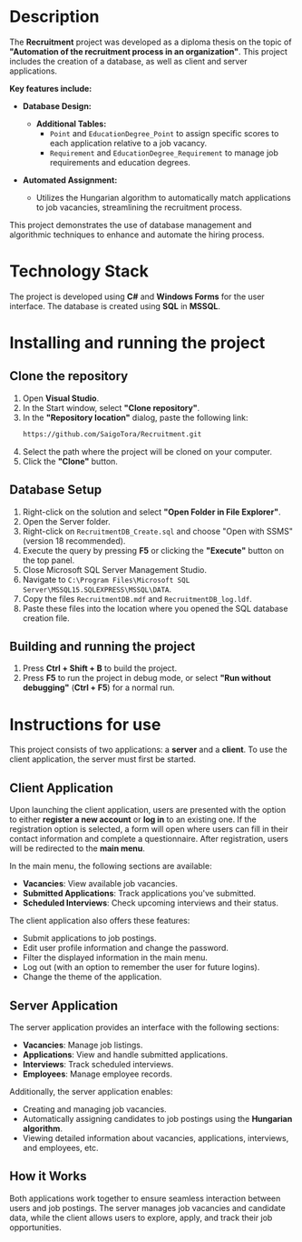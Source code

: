 # Description
The **Recruitment** project was developed as a diploma thesis on the topic of **"Automation of the recruitment process in an organization"**. This project includes the creation of a database, as well as client and server applications.

**Key features include:**

- **Database Design:** 
  - **Additional Tables:**
    - `Point` and `EducationDegree_Point` to assign specific scores to each application relative to a job vacancy. 
    - `Requirement` and `EducationDegree_Requirement` to manage job requirements and education degrees.

- **Automated Assignment:** 
  - Utilizes the Hungarian algorithm to automatically match applications to job vacancies, streamlining the recruitment process.

This project demonstrates the use of database management and algorithmic techniques to enhance and automate the hiring process.

# Technology Stack
The project is developed using **C#** and **Windows Forms** for the user interface. The database is created using **SQL** in **MSSQL**.

# Installing and running the project
## Clone the repository
1. Open **Visual Studio**.
2. In the Start window, select **"Clone repository"**.
3. In the **"Repository location"** dialog, paste the following link:
   ```bash
   https://github.com/SaigoTora/Recruitment.git
4. Select the path where the project will be cloned on your computer.
5. Click the **"Clone"** button.

## Database Setup
1. Right-click on the solution and select **"Open Folder in File Explorer"**.
2. Open the Server folder.
3. Right-click on `RecruitmentDB_Create.sql` and choose "Open with SSMS" (version 18 recommended).
4. Execute the query by pressing **F5** or clicking the **"Execute"** button on the top panel.
5. Close Microsoft SQL Server Management Studio.
6. Navigate to `C:\Program Files\Microsoft SQL Server\MSSQL15.SQLEXPRESS\MSSQL\DATA`.
7. Copy the files `RecruitmentDB.mdf` and `RecruitmentDB_log.ldf`.
8. Paste these files into the location where you opened the SQL database creation file.

## Building and running the project
1. Press **Ctrl + Shift + B** to build the project.
2. Press **F5** to run the project in debug mode, or select **"Run without debugging"** (**Ctrl + F5**) for a normal run.

# Instructions for use
This project consists of two applications: a **server** and a **client**. To use the client application, the server must first be started.

## Client Application

Upon launching the client application, users are presented with the option to either **register a new account** or **log in** to an existing one. If the registration option is selected, a form will open where users can fill in their contact information and complete a questionnaire. After registration, users will be redirected to the **main menu**.

In the main menu, the following sections are available:
- **Vacancies**: View available job vacancies.
- **Submitted Applications**: Track applications you've submitted.
- **Scheduled Interviews**: Check upcoming interviews and their status.

The client application also offers these features:
- Submit applications to job postings.
- Edit user profile information and change the password.
- Filter the displayed information in the main menu.
- Log out (with an option to remember the user for future logins).
- Change the theme of the application.

## Server Application

The server application provides an interface with the following sections:
- **Vacancies**: Manage job listings.
- **Applications**: View and handle submitted applications.
- **Interviews**: Track scheduled interviews.
- **Employees**: Manage employee records.

Additionally, the server application enables:
- Creating and managing job vacancies.
- Automatically assigning candidates to job postings using the **Hungarian algorithm**.
- Viewing detailed information about vacancies, applications, interviews, and employees, etc.

## How it Works

Both applications work together to ensure seamless interaction between users and job postings. The server manages job vacancies and candidate data, while the client allows users to explore, apply, and track their job opportunities.
